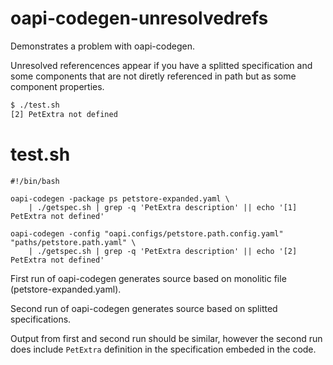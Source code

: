 # oapi-codegen-unresolvedrefs

Demonstrates a problem with oapi-codegen.

Unresolved referencences appear if you have a splitted specification and some components that are not diretly referenced in path but as some component properties.

```sh
$ ./test.sh
[2] PetExtra not defined

```

# test.sh
```
#!/bin/bash

oapi-codegen -package ps petstore-expanded.yaml \
    | ./getspec.sh | grep -q 'PetExtra description' || echo '[1] PetExtra not defined'

oapi-codegen -config "oapi.configs/petstore.path.config.yaml" "paths/petstore.path.yaml" \
    | ./getspec.sh | grep -q 'PetExtra description' || echo '[2] PetExtra not defined'
```

First run of oapi-codegen generates source based on monolitic file (petstore-expanded.yaml).

Second run of oapi-codegen generates source based on splitted specifications.

Output from first and second run should be similar, however the second run does include `PetExtra` definition in the specification embeded in the code.
